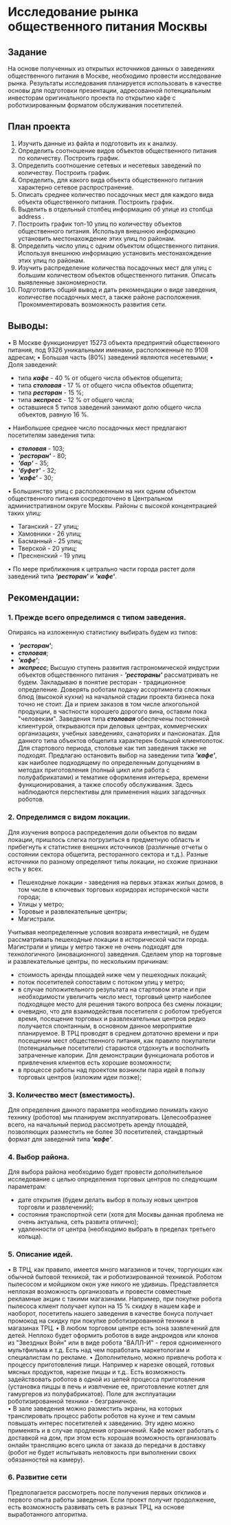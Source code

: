 # Исследование рынка общественного питания Москвы

Задание
 --------

   На основе полученных из открытых источников данных о заведениях общественного питания в Москве, необходимо провести исследование рынка. Результаты исследования планируется использовать в качестве основы для подготовки презентации, адресованной потенциальным инвесторам оригинального проекта по открытию кафе с роботизированным форматом обслуживания посетителей.

План проекта
-------

 1. Изучить данные из файла и подготовить их к анализу.
 2. Определить соотношение видов объектов общественного питания по количеству. Построить график.
 3. Определить соотношение сетевых и несетевых заведений по количеству. Построить график.
 4. Определить, для какого вида объекта общественного питания характерно сетевое распространение. 
 5. Описать среднее количество посадочных мест для каждого вида объекта общественного питания. Построить график.
 6. Выделить в отдельный столбец информацию об улице из столбца address .
 7. Построить график топ-10 улиц по количеству объектов общественного питания. Используя внешнюю информацию установить местонахождение этих улиц по районам.
 8. Определить число улиц с одним объектом общественного питания. Используя внешнюю информацию установить местонахождение этих улиц по районам.
 9. Изучить распределение количества посадочных мест для улиц с большим количеством объектов общественного питания. Описать выявленные закономерности.
 10. Подготовить общий вывод и дать рекомендации о виде заведения, количестве посадочных мест, а также районе расположения. Прокомментировать возможность развития сети.

## Выводы:

• В Москве функционирует 15273 объекта предприятий общественного питания, под 9326 уникальными именами, расположенные по 9108 адресам;
• Большая часть (80%) заведений являются несетевыми;
• Доля заведений:

 * типа **_кафе_** - 40 % от общего числа объектов общепита;
 * типа **_столовая_** - 17 % от общего числа объектов общепита;
 * типа **_ресторан_** - 15 %;
 * типа **_экспресс_** - 12 % от общего числа;
 * оставшиеся 5 типов заведений занимают долю общего числа объектов, равную 16 %.

• Наибольшее среднее число посадочных мест предлагают посетителям заведения типа:

 * **_столовая_** - 103;
 * **_'ресторан'_** - 80;
 * **_'бар'_** - 35;
 * **_'буфет'_** - 32;
 * **_'кафе'_** - 30;

• Большинство улиц с расположенным на них одним объектом общественного питания  сосредоточено в Центральном административном округе Москвы. Районы с высокой концентрацией таких улиц:
 - Таганский - 27 улиц;
 - Хамовники - 26 улиц;
 - Басманный - 25 улиц;
 - Тверской - 20 улиц;
 - Пресненский - 19 улиц
 
• По мере приближения к цетрально части города растет доля заведений типа **_'ресторан'_** и **_'кафе'_**.

## Рекомендации:

### 1. Прежде всего определимся с типом заведения.
Опираясь на изложенную статистику выбирать будем из типов:
 - **_'ресторан'_**;
 - **_столовая_**;
 - **_'кафе'_**;
 - **_экспресс_**;
    Высшую ступень развития  гастрономической индустрии объектов общественного питания - **_'рестораны'_** рассматривать не будем. Закладываю в понятие ресторан - традиционное определение. Доверять роботам подачу ассортимента сложных блюд (высокой кухни) на начальной стадии проекта бизнеса пока точно не стоит. Да и прием заказов в том числе алкогольной продукции, в частности хорошего дорогого вина, оставим пока "человекам".
    Заведения типа **_столовая_** обеспечены постоянной клиентурой, открываются при деловых центрах, коммерческих организациях, учебных заведениях, санаториях и пансионатах. Для данного типа объектов общепита характерен большой клиентопоток. Для стартового периода, столовые как тип заведения также не подходят.
    Предлагаю остановить выбор на заведении типа **_'кафе'_**, как наиболее подходящему по определенным допущениям в методах приготовления (полный цикл или работа с полуфабрикатами) и тематике оформления интерьера, времени функционирования, а также способу обслуживания. Здесь наблюдаются перспективы для применения наших загадочных роботов.
    
 ### 2. Определимся с видом локации.

Для изучения вопроса распределения доли объектов по видам локации, пришлось слегка погрузиться в предметную область и прибегнуть к статистике внешних источников (различные отчеты о состоянии сектора общепита, ресторанного сектора и т.д.).
Разные источники по разному определяют типы локации, но схожие признаки есть у всех.
* Пешеходные локации - заведения на первых этажах жилых домов, в том числе в ключевых торговых коридорах исторической части города;
* Улицы у метро;
* Торовые и развлекательные центры;
* Магистрали.

Учитывая неопределенные условия возврата инвестиций, не будем рассматривать пешеходные локации в исторической части города.
Магистрали и улицы у метро также не очень подходят для технологичного (иновационного) заведения.
Сделаем упор на торговые и развлекательные центры, по нескольким причинам:
 - стоимость аренды площадей ниже чем у пешеходных локаций;
 - поток посетителей сопоставим с потоком улиц у метро;
 - в случае положительного результата на стартовом этапе и при необходимости увеличить число мест, торговый центр наиболее подходящее место для решения такого вопроса без смены локации;
 - очевидно, что для взаимодействия посетителя с роботом требуется время, посещение торговых и развлекательных центров редко получается спонтанным, в основном данное мероприятие планируемое. В ТРЦ проводят в среднем дотаточно времени и при посещении мест общественного питания, как правило покупатели (потенциальные посетители) стараются отдохнуть и восполнить затраченные калории. Для демонстрации функционала роботов и привлечения клиентов есть хорошие возможности;
 - в процессе работы над проектом возникли пара идей в пользу торговых центров (изложим идеи позже);

### 3. Количество мест (вместимость).
Для определения данного параметра необходимо понимать какую технику (роботов) мы планируем эксплуатировать.
Целесообразнее всего, на начальный период рассмотреть аренду площадей, позволяющих разместить не более 30 посетителей, стандартный формат для заведений типа  **_'кафе'_**.

### 4. Выбор района.

Для выбора района необходимо будет провести дополнительное исследование с целью определения торговых центров по следующим параметрам:
* дате открытия (будем делать выбор в пользу новых центров торговли и развлечений);
* состояния транспортной сети (хотя для Москвы данная проблема не очень актуальна, сеть развита отлично);
* удаленности от центра (необходимо выбрать в пределах третьего кольца).

### 5. Описание идей.

• В ТРЦ, как правило, имеется много магазинов и точек, торгующих как обычной бытовой техникой, так и роботизированной техникой. Роботом пылесосом и мойщиком окон уже никого не удивишь. Представляется неплохая возможность организовать и провести совместные рекламные акции с такими магазинами. Например, при покупке робота пылесоса клиент получает купон на 15 % скидку в нашем кафе и наоборот, посетитель нашего заведения в качестве бонуса получает промокод на скидку при покупке роботизированной техники в магазинах ТРЦ.
• В любом торговом центре есть зона зазвлечений для детей. Неплохо будет оформить роботов в виде андроидов или клонов из "Звездных Войн" или в виде робота "ВАЛЛ-И" - героя одноименного мультфильма и т.д.  Есть над чем поработать маркетологам и специалистам по рекламе.
• Дополнительно, можно привлечь робота к процессу приготовления пищи. Например к нарезке овощей, готовых мясных продуктов, нарезке пиццы и т.д.. Есть возможность задействовать роботов в одной из цепей процесса приготовления (установка пиццы в печь и извлчение ее, приготовление котлет для гамургеров из полуфабрикатов). Поле для эксплуатации роботизированной техники - безграничное.   
• В зале заведения можно разместить экраны, на которых транслировать процесс работы роботов на кухне и тем самым повышать интерес посетителей к заведению. Эту идею можно применять и в случае продления ограничений. Кафе может работать с доставкой на дом, при этом есть хорошая возможность организовать онлайн трансляцию всего цикла от заказа до передачи в доставку (робот не будет испытывать неловкость при выполнении своих обязанностей на камеру).

### 6. Развитие сети 

Предполагается рассмотреть после получения первых откликов и первого опыта работы заведения. Если проект получит продолжение, есть возможность развивать сеть в разных ТРЦ, на основе выработанного алгоритма.
